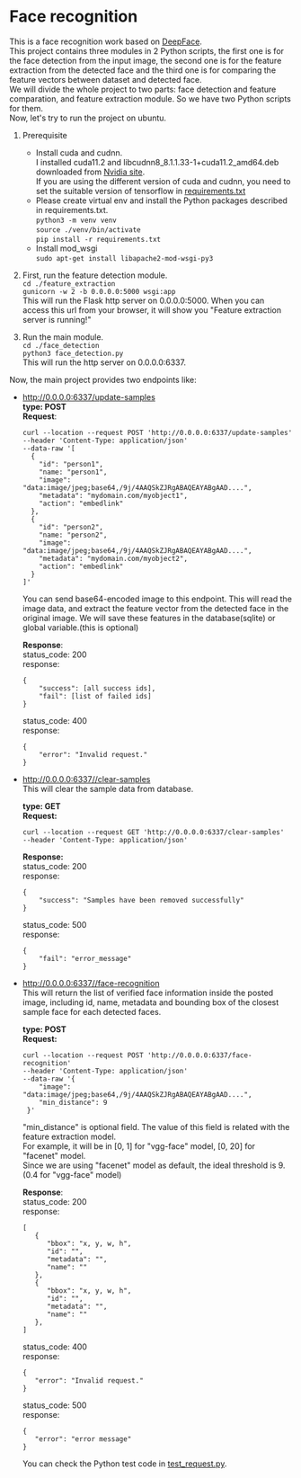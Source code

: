 # Face recognition
This is a face recognition work based on [DeepFace](https://github.com/serengil/deepface).  
This project contains three modules in 2 Python scripts, the first one is for the face detection from the input image, the second one is for the feature extraction from the detected face and the third one is for comparing the feature vectors between dataset and detected face.  
We will divide the whole project to two parts: face detection and feature comparation, and feature extraction module. So we have two Python scripts for them.  
Now, let's try to run the project on ubuntu.
1. Prerequisite  
   - Install cuda and cudnn.  
     I installed cuda11.2 and libcudnn8_8.1.1.33-1+cuda11.2_amd64.deb downloaded from [Nvidia site](https://developer.nvidia.com/cudnn).  
     If you are using the different version of cuda and cudnn, you need to set the suitable version of tensorflow in [requirements.txt](https://github.com/JamesWanglf/face_recognition/blob/main/requirements.txt)  
   - Please create virtual env and install the Python packages described in requirements.txt.  
     `python3 -m venv venv`  
     `source ./venv/bin/activate`  
     `pip install -r requirements.txt`
   - Install mod_wsgi  
     `sudo apt-get install libapache2-mod-wsgi-py3`

2. First, run the feature detection module.  
`cd ./feature_extraction`  
`gunicorn -w 2 -b 0.0.0.0:5000 wsgi:app`  
This will run the Flask http server on 0.0.0.0:5000. When you can access this url from your browser, it will show you "Feature extraction server is running!"  

3. Run the main module.  
`cd ./face_detection`  
`python3 face_detection.py`  
This will run the http server on 0.0.0.0:6337.

Now, the main project provides two endpoints like:
- http://0.0.0.0:6337/update-samples  
  **type: POST**  
  **Request**:  
  ```
  curl --location --request POST 'http://0.0.0.0:6337/update-samples'
  --header 'Content-Type: application/json'
  --data-raw '[
    {
      "id": "person1",
      "name: "person1",
      "image": "data:image/jpeg;base64,/9j/4AAQSkZJRgABAQEAYABgAAD....",
      "metadata": "mydomain.com/myobject1",
      "action": "embedlink"
    },
    {
      "id": "person2",
      "name: "person2",
      "image": "data:image/jpeg;base64,/9j/4AAQSkZJRgABAQEAYABgAAD....",
      "metadata": "mydomain.com/myobject2",
      "action": "embedlink"
    }
  ]'
  ```  
  You can send base64-encoded image to this endpoint. This will read the image data, and extract the feature vector from the detected face in the original image. We will save these features in the database(sqlite) or global variable.(this is optional)  
  
  **Response**:  
  status_code: 200  
  response:  
  ```
  {
      "success": [all success ids],
      "fail": [list of failed ids]
  }
  ```
  
  status_code: 400  
  response:  
  ```
  {
      "error": "Invalid request."
  }
  ```
  
- http://0.0.0.0:6337//clear-samples  
  This will clear the sample data from database.
  
  **type: GET**  
  **Request:**  
  ```
  curl --location --request GET 'http://0.0.0.0:6337/clear-samples'
  --header 'Content-Type: application/json'
  ```
  
  **Response:**  
  status_code: 200  
  response:  
  ```
  {
      "success": "Samples have been removed successfully"
  }
  ```
  
  status_code: 500  
  response:  
  ```
  {
      "fail": "error_message"
  }
  ```
  
- http://0.0.0.0:6337//face-recognition  
  This will return the list of verified face information inside the posted image, including id, name, metadata and bounding box of the closest sample face for each detected faces.  
  
  **type: POST**  
  **Request:**  
  ```
  curl --location --request POST 'http://0.0.0.0:6337/face-recognition'
  --header 'Content-Type: application/json'
  --data-raw '{
      "image": "data:image/jpeg;base64,/9j/4AAQSkZJRgABAQEAYABgAAD....",
      "min_distance": 9
   }'
   ```  
   "min_distance" is optional field. The value of this field is related with the feature extraction model.  
     For example, it will be in [0, 1] for "vgg-face" model, [0, 20] for "facenet" model.  
     Since we are using "facenet" model as default, the ideal threshold is 9.(0.4 for "vgg-face" model)
  
   **Response**:  
   status_code: 200  
   response:  
   ```
   [
      {
         "bbox": "x, y, w, h", 
         "id": "", 
         "metadata": "", 
         "name": ""
      },
      {
         "bbox": "x, y, w, h", 
         "id": "", 
         "metadata": "", 
         "name": ""
      },
   ]
   ```
   
   status_code: 400  
   response:  
   ```
   {
      "error": "Invalid request."
   }
   ```
   
   status_code: 500  
   response:  
   ```
   {
      "error": "error message"
   }
   ```
  
  You can check the Python test code in [test_request.py](https://github.com/JamesWanglf/face_recognition/blob/main/test_request.py).
